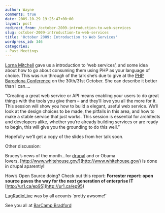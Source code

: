 ```yaml
---
author: Wayne
comments: true
date: 2009-10-29 19:25:47+00:00
layout: post
redirect_from: /october-2009-introduction-to-web-services
slug: october-2009-introduction-to-web-services
title: 'October 2009: Introduction to Web Services'
wordpress_id: 346
categories:
- Past Meetings
---
```


[Lorna Mitchell](http://lornajane.net/) gave us a introduction to ‘web services’, and some idea about how to go about consuming them using PHP as your language of choice. This was run through of the talk she’s due to give at the [PHP Barcelona Conference](http://phpconference.es/) on the 30th/31st October. She can describe it better than I can….

“Creating a great web service or API means enabling your users to do great things with the tools you give them – and they’ll love you all the more for it. This session will show you how to build a elegant, useful web service. We’ll look at the design choices to be made, the pitfalls in this area, and how to make a stable service that just works. This session is essential for architects and developers alike, whether you’re already building services or are ready to begin, this will give you the grounding to do this well.”

Hopefully we’ll get a copy of the slides from her talk soon.

Other discussion:

Brucey’s news of the month…for [drupal](http://drupal.org/) and or Obama lovers, [http://www.whitehouse.gov/](http://www.whitehouse.gov/) is done in drupal aparently!

How’s Open Source doing? Check out this report:
**Forrester report: open source paves the way for the next generation of enterprise IT**
[http://ur1.ca/ep95](http://ur1.ca/ep95)

[LugRadioLive](http://www.lugradio.org/live/2009/) was by all acounts ‘pretty awsome!’

See you all at [BarCamp Bradford](http://barcamp.org/BarCamp-Bradford)
